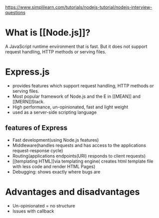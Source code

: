 https://www.simplilearn.com/tutorials/nodejs-tutorial/nodejs-interview-questions
#  What is [[Node.js]]?
A JavaScript runtime environment that is fast.
But it does not support request handling, HTTP methods or serving files.

# Express.js
- provides features which support request handling, HTTP methods or serving files.
- Most popular framework of Node.js and the E in [[MEAN]] and [[MERN]]Stack. 
- High performance, un-opinionated, fast and light weight
- used as a server-side scripting language

## features of Express
- Fast development(using Node.js features)
- Middleware(handles requests and has access to the applications request-response cycle)
- Routing(applications endpoints(URI) responds to client requests)
- [[templating  HTML]]via templating engine( creates html template file with less code and render HTML Pages)
- Debugging: shows exactly where bugs are

# Advantages and disadvantages
- Un-opinionated = no structure
- Issues with callback